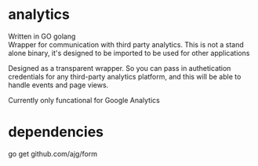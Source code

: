 # analytics
Written in GO golang  
Wrapper for communication with third party analytics.  This is not a stand alone binary, it's designed to be imported 
to be used for other applications
  
  
Designed as a transparent wrapper.  So you can pass in authetication credentials for any third-party analytics platform,
 and this will be able to handle events and page views.  

Currently only funcational for Google Analytics
  

  
# dependencies
go get github.com/ajg/form

